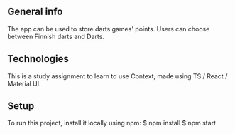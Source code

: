 ## General info

The app can be used to store darts games' points. Users can choose between Finnish darts and Darts.

## Technologies

This is a study assignment to learn to use Context, made using TS / React / Material UI.

## Setup

To run this project, install it locally using npm:
$ npm install
$ npm start
